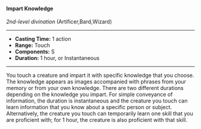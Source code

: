 #### Impart Knowledge
*2nd-level divination* (Artificer,Bard,Wizard)
___
- **Casting Time:** 1 action
- **Range:** Touch
- **Components:** S
- **Duration:** 1 hour, or Instantaneous
---
You touch a creature and impart it with specific
knowledge that you choose. The knowledge appears
as images accompanied with phrases from your
memory or from your own knowledge. There are
two different durations depending on the
knowledge you impart. For simple conveyance of
information, the duration is instantaneous and the
creature you touch can learn information that you
know about a specific person or subject.
Alternatively, the creature you touch can
temporarily learn one skill that you are proficient with; for 1 hour, the creature is also proficient with
that skill.
